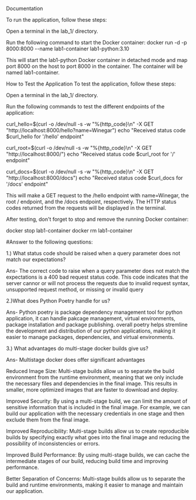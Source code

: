 Documentation


To run the application, follow these steps:

Open a terminal in the lab_1/ directory.

Run the following command to start the Docker container:
docker run -d -p 8000:8000 --name lab1-container lab1-python:3.10

This will start the lab1-python Docker container in detached mode and 
map port 8000 on the host to port 8000 in the container. The container 
will be named lab1-container.


How to Test the Application
To test the application, follow these steps:

Open a terminal in the lab_1/ directory.

Run the following commands to test the different endpoints of the 
application:

curl_hello=$(curl -o /dev/null -s -w "%{http_code}\n" -X GET 
"http://localhost:8000/hello?name=Winegar")
echo "Received status code $curl_hello for '/hello' endpoint"

curl_root=$(curl -o /dev/null -s -w "%{http_code}\n" -X GET 
"http://localhost:8000/")
echo "Received status code $curl_root for '/' endpoint"

curl_docs=$(curl -o /dev/null -s -w "%{http_code}\n" -X GET 
"http://localhost:8000/docs")
echo "Received status code $curl_docs for '/docs' endpoint"

This will make a GET request to the /hello endpoint with name=Winegar, 
the root / endpoint, and the /docs endpoint, respectively. The HTTP 
status codes returned from the requests will be displayed in the 
terminal.

After testing, don't forget to stop and remove the running Docker 
container:

docker stop lab1-container
docker rm lab1-container


#Answer to the following questions:

1.) What status code should be raised when a query parameter does not 
match our expectations?

Ans- The correct code to raise when a query parameter does not match the 
expectations is a 400 bad request status code. This code indicates that 
the server cannor or will not process the requests due to invalid 
request syntax, unsupported request method, or missing or invalid query 

2.)What does Python Poetry handle for us?

Ans- Python poetry is package dependency management tool for python 
application, it can handle pakcage management, virtual environments, 
package installation and package publishing. overall poetry helps 
stremline the development and distribution of our python applications, 
making it easier to manage packages, dependencies, and virtual 
environments.

3.) What advantages do multi-stage docker builds give us?

Ans- Multistage docker does offer  significant advantages

Reduced Image Size: Multi-stage builds allow us to separate the build 
environment from the runtime environment, meaning that we only include 
the necessary files and dependencies in the final image. This results in 
smaller, more optimized images that are faster to download and deploy.

Improved Security: By using a multi-stage build, we can limit the amount 
of sensitive information that is included in the final image. For 
example, we can build our application with the necessary credentials in 
one stage and then exclude them from the final image.

Improved Reproducibility: Multi-stage builds allow us to create 
reproducible builds by specifying exactly what goes into the final image 
and reducing the possibility of inconsistencies or errors.

Improved Build Performance: By using multi-stage builds, we can cache 
the intermediate stages of our build, reducing build time and improving 
performance.

Better Separation of Concerns: Multi-stage builds allow us to separate 
the build and runtime environments, making it easier to manage and 
maintain our application.

